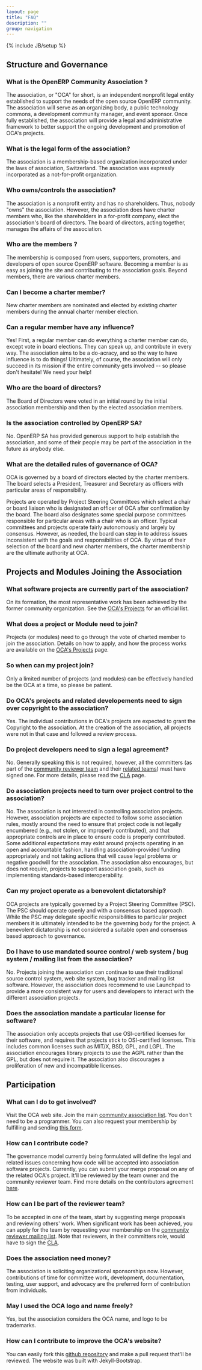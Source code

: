 ```yaml
---
layout: page
title: "FAQ"
description: ""
group: navigation
---
```


{% include JB/setup %}

## Structure and Governance

### What is the OpenERP Community Association ?
The association, or "OCA" for short, is an independent nonprofit legal entity established to support the needs of the open source OpenERP community. The association will serve as an organizing body, a public technology commons, a development community manager, and event sponsor. Once fully established, the association will provide a legal and administrative framework to better support the ongoing development and promotion of OCA's projects. 

### What is the legal form of the association?
The association is a membership-based organization incorporated under the laws of association, Switzerland. The association was expressly incorporated as a not-for-profit organization.

### Who owns/controls the association?
The association is a nonprofit entity and has no shareholders. Thus, nobody "owns" the association. However, the association does have charter members who, like the shareholders in a for-profit company, elect the association's board of directors. The board of directors, acting together, manages the affairs of the association. 

### Who are the members ?
The membership is composed from users, supporters, promoters, and developers of open source OpenERP software. Becoming a member is as easy as joining the site and contributing to the association goals. Beyond members, there are various charter members. 

### Can I become a charter member?
New charter members are nominated and elected by existing charter members during the annual charter member election. 

### Can a regular member have any influence?
Yes! First, a regular member can do everything a charter member can do, except vote in board elections. They can speak up, and contribute in every way. The association aims to be a do-acracy, and so the way to have influence is to do things! Ultimately, of course, the association will only succeed in its mission if the entire community gets involved -- so please don't hesitate! We need your help! 

### Who are the board of directors?
The Board of Directors were voted in an initial round by the initial association membership and then by the elected association members.

### Is the association controlled by OpenERP SA?
No. OpenERP SA has provided generous support to help establish the association, and some of their people may be part of the association in the future as anybody else.

### What are the detailed rules of governance of OCA?
OCA is governed by a board of directors elected by the charter members. The board selects a President, Treasurer and Secretary as officers with particular areas of responsibility. 

Projects are operated by Project Steering Committees which select a chair or board liaison who is designated an officer of OCA after confirmation by the board. The board also designates some special purpose committees responsible for particular areas with a chair who is an officer. Typical committees and projects operate fairly autonomously and largely by consensus. However, as needed, the board can step in to address issues inconsistent with the goals and responsibilities of OCA. By virtue of their selection of the board and new charter members, the charter membership are the ultimate authority at OCA.

## Projects and Modules Joining the Association

### What software projects are currently part of the association?
On its formation, the most representative work has been achieved by the former community organization. See the [OCA's Projects](02_projects.html) for an official list. 

### What does a project or Module need to join?
Projects (or modules) need to go through the vote of charted member to join the association. Details on how to apply, and how the process works are available on the [OCA's Projects](02_projects.html) page. 

### So when can my project join?
Only a limited number of projects (and modules) can be effectively handled be the OCA at a time, so please be patient. 

### Do OCA's projects and related developements need to sign over copyright to the association?
Yes. The individual contributions in OCA's projects are expected to grant the Copyright to the association. At the creation of the association, all projects were not in that case and followed a review process.

### Do project developers need to sign a legal agreement?
No. Generally speaking this is not required, however, all the committers (as part of the [community reviewer team](https://launchpad.net/~openerp-community-reviewer) and their [related teams](https://launchpad.net/~openerp-community-reviewer/+participation)) must have signed one. For more details, please read the [CLA](cla/cla.html) page.

### Do association projects need to turn over project control to the association?
No. The association is not interested in controlling association projects. However, association projects are expected to follow some association rules, mostly around the need to ensure that project code is not legally encumbered (e.g., not stolen, or improperly contributed), and that appropriate controls are in place to ensure code is properly contributed. Some additional expectations may exist around projects operating in an open and accountable fashion, handling association-provided funding appropriately and not taking actions that will cause legal problems or negative goodwill for the association. The association also encourages, but does not require, projects to support association goals, such as implementing standards-based interoperability. 

### Can my project operate as a benevolent dictatorship?
OCA projects are typically governed by a Project Steering Committee (PSC). The PSC should operate openly and with a consensus based approach. While the PSC may delegate specific responsibilities to particular project members it is ultimately intended to be the governing body for the project. A benevolent dictatorship is not considered a suitable open and consensus based approach to governance. 

### Do I have to use mandated source control / web system / bug system / mailing list from the association?
No. Projects joining the association can continue to use their traditional source control system, web site system, bug tracker and mailing list software. However, the association does recommend to use Launchpad to provide a more consistent way for users and developers to interact with the different association projects. 

### Does the association mandate a particular license for software?
The association only accepts projects that use OSI-certified licenses for their software, and requires that projects stick to OSI-certified licenses. This includes common licenses such as MIT/X, BSD, GPL, and LGPL. The association encourages library projects to use the AGPL rather than the GPL, but does not require it. The association also discourages a proliferation of new and incompatible licenses. 

## Participation

### What can I do to get involved?
Visit the OCA web site. Join the main [community association list](https://launchpad.net/~openerp-community-association). You don't need to be a programmer. You can also request your membership by fulfilling and sending [this form](https://docs.google.com/forms/d/1uYhoEga_Lc-kUDobRpNP09L4lTHqya51ZlyZPlh31Eg/viewform).

### How can I contribute code?
The governance model currently being formulated will define the legal and related issues concerning how code will be accepted into association software projects. Currently, you can submit your merge proposal on any of the related OCA's project. It'll be reviewed by the team owner and the community reviewer team. Find more details on the contributors agreement [here](cla/cla.html).

### How can I be part of the reviewer team?
To be accepted in one of the team, start by suggesting merge proposals and reviewing others' work. When significant work has been achieved, you can apply for the team by requesting your membership on the [community reviewer mailing list](mailto:openerp-community-reviewer@lists.launchpad.net ). Note that reviewers, in their committers role, would have to sign the [CLA](cla/cla.html).

### Does the association need money?
The association is soliciting organizational sponsorships now. However, contributions of time for committee work, development, documentation, testing, user support, and advocacy are the preferred form of contribution from individuals. 

### May I used the OCA logo and name freely?
Yes, but the association considers the OCA name, and logo to be trademarks.

### How can I contribute to improve the OCA's website?
You can easily fork this [github repository](https://github.com/openerp-community-association/website) and make a pull request that'll be reviewed. The website was built with Jekyll-Bootstrap.


